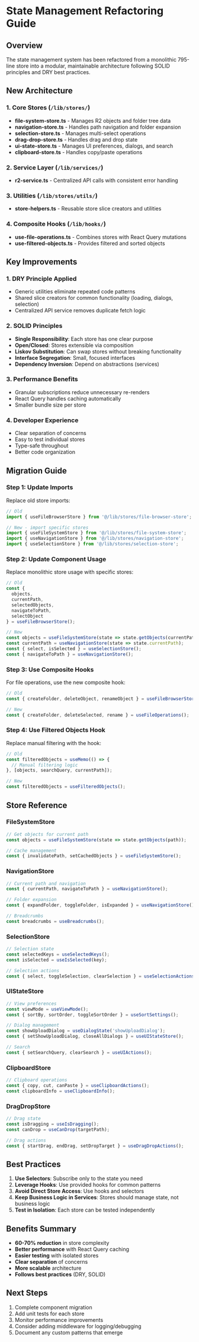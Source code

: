 # State Management Refactoring Guide

## Overview

The state management system has been refactored from a monolithic 795-line store into a modular, maintainable architecture following SOLID principles and DRY best practices.

## New Architecture

### 1. **Core Stores** (`/lib/stores/`)

- **file-system-store.ts** - Manages R2 objects and folder tree data
- **navigation-store.ts** - Handles path navigation and folder expansion
- **selection-store.ts** - Manages multi-select operations
- **drag-drop-store.ts** - Handles drag and drop state
- **ui-state-store.ts** - Manages UI preferences, dialogs, and search
- **clipboard-store.ts** - Handles copy/paste operations

### 2. **Service Layer** (`/lib/services/`)

- **r2-service.ts** - Centralized API calls with consistent error handling

### 3. **Utilities** (`/lib/stores/utils/`)

- **store-helpers.ts** - Reusable store slice creators and utilities

### 4. **Composite Hooks** (`/lib/hooks/`)

- **use-file-operations.ts** - Combines stores with React Query mutations
- **use-filtered-objects.ts** - Provides filtered and sorted objects

## Key Improvements

### 1. **DRY Principle Applied**

- Generic utilities eliminate repeated code patterns
- Shared slice creators for common functionality (loading, dialogs, selection)
- Centralized API service removes duplicate fetch logic

### 2. **SOLID Principles**

- **Single Responsibility**: Each store has one clear purpose
- **Open/Closed**: Stores extensible via composition
- **Liskov Substitution**: Can swap stores without breaking functionality
- **Interface Segregation**: Small, focused interfaces
- **Dependency Inversion**: Depend on abstractions (services)

### 3. **Performance Benefits**

- Granular subscriptions reduce unnecessary re-renders
- React Query handles caching automatically
- Smaller bundle size per store

### 4. **Developer Experience**

- Clear separation of concerns
- Easy to test individual stores
- Type-safe throughout
- Better code organization

## Migration Guide

### Step 1: Update Imports

Replace old store imports:

```typescript
// Old
import { useFileBrowserStore } from '@/lib/stores/file-browser-store';

// New - import specific stores
import { useFileSystemStore } from '@/lib/stores/file-system-store';
import { useNavigationStore } from '@/lib/stores/navigation-store';
import { useSelectionStore } from '@/lib/stores/selection-store';
```

### Step 2: Update Component Usage

Replace monolithic store usage with specific stores:

```typescript
// Old
const {
  objects,
  currentPath,
  selectedObjects,
  navigateToPath,
  selectObject
} = useFileBrowserStore();

// New
const objects = useFileSystemStore(state => state.getObjects(currentPath));
const currentPath = useNavigationStore(state => state.currentPath);
const { select, isSelected } = useSelectionStore();
const { navigateToPath } = useNavigationStore();
```

### Step 3: Use Composite Hooks

For file operations, use the new composite hook:

```typescript
// Old
const { createFolder, deleteObject, renameObject } = useFileBrowserStore();

// New
const { createFolder, deleteSelected, rename } = useFileOperations();
```

### Step 4: Use Filtered Objects Hook

Replace manual filtering with the hook:

```typescript
// Old
const filteredObjects = useMemo(() => {
  // Manual filtering logic
}, [objects, searchQuery, currentPath]);

// New
const filteredObjects = useFilteredObjects();
```

## Store Reference

### FileSystemStore

```typescript
// Get objects for current path
const objects = useFileSystemStore(state => state.getObjects(path));

// Cache management
const { invalidatePath, setCachedObjects } = useFileSystemStore();
```

### NavigationStore

```typescript
// Current path and navigation
const { currentPath, navigateToPath } = useNavigationStore();

// Folder expansion
const { expandFolder, toggleFolder, isExpanded } = useNavigationStore();

// Breadcrumbs
const breadcrumbs = useBreadcrumbs();
```

### SelectionStore

```typescript
// Selection state
const selectedKeys = useSelectedKeys();
const isSelected = useIsSelected(key);

// Selection actions
const { select, toggleSelection, clearSelection } = useSelectionActions();
```

### UIStateStore

```typescript
// View preferences
const viewMode = useViewMode();
const { sortBy, sortOrder, toggleSortOrder } = useSortSettings();

// Dialog management
const showUploadDialog = useDialogState('showUploadDialog');
const { setShowUploadDialog, closeAllDialogs } = useUIStateStore();

// Search
const { setSearchQuery, clearSearch } = useUIActions();
```

### ClipboardStore

```typescript
// Clipboard operations
const { copy, cut, canPaste } = useClipboardActions();
const clipboardInfo = useClipboardInfo();
```

### DragDropStore

```typescript
// Drag state
const isDragging = useIsDragging();
const canDrop = useCanDrop(targetPath);

// Drag actions
const { startDrag, endDrag, setDropTarget } = useDragDropActions();
```

## Best Practices

1. **Use Selectors**: Subscribe only to the state you need
2. **Leverage Hooks**: Use provided hooks for common patterns
3. **Avoid Direct Store Access**: Use hooks and selectors
4. **Keep Business Logic in Services**: Stores should manage state, not business logic
5. **Test in Isolation**: Each store can be tested independently

## Benefits Summary

- **60-70% reduction** in store complexity
- **Better performance** with React Query caching
- **Easier testing** with isolated stores
- **Clear separation** of concerns
- **More scalable** architecture
- **Follows best practices** (DRY, SOLID)

## Next Steps

1. Complete component migration
2. Add unit tests for each store
3. Monitor performance improvements
4. Consider adding middleware for logging/debugging
5. Document any custom patterns that emerge